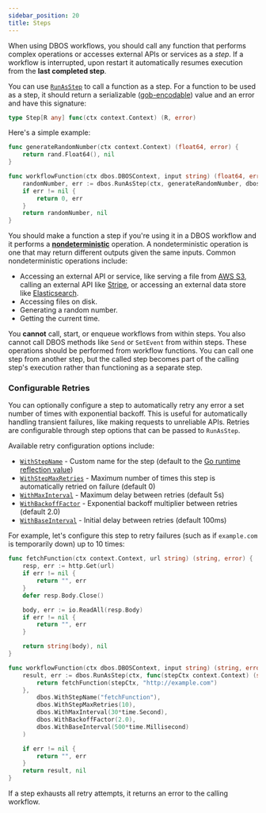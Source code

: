```yaml
---
sidebar_position: 20
title: Steps
---
```


When using DBOS workflows, you should call any function that performs complex operations or accesses external APIs or services as a _step_.
If a workflow is interrupted, upon restart it automatically resumes execution from the **last completed step**.

You can use [`RunAsStep`](https://pkg.go.dev/github.com/dbos-inc/dbos-transact-golang/dbos#RunAsStep) to call a function as a step.
For a function to be used as a step, it should return a serializable ([gob-encodable](https://pkg.go.dev/encoding/gob)) value and an error and have this signature:

```go
type Step[R any] func(ctx context.Context) (R, error)
```

Here's a simple example:

```go
func generateRandomNumber(ctx context.Context) (float64, error) {
    return rand.Float64(), nil
}

func workflowFunction(ctx dbos.DBOSContext, input string) (float64, error) {
    randomNumber, err := dbos.RunAsStep(ctx, generateRandomNumber, dbos.WithStepName("generateRandomNumber"))
    if err != nil {
        return 0, err
    }
    return randomNumber, nil
}
```

You should make a function a step if you're using it in a DBOS workflow and it performs a [**nondeterministic**](../tutorials/workflow-tutorial.md#determinism) operation.
A nondeterministic operation is one that may return different outputs given the same inputs.
Common nondeterministic operations include:

- Accessing an external API or service, like serving a file from [AWS S3](https://aws.amazon.com/s3/), calling an external API like [Stripe](https://stripe.com/), or accessing an external data store like [Elasticsearch](https://www.elastic.co/elasticsearch/).
- Accessing files on disk.
- Generating a random number.
- Getting the current time.

You **cannot** call, start, or enqueue workflows from within steps.
You also cannot call DBOS methods like `Send` or `SetEvent` from within steps.
These operations should be performed from workflow functions.
You can call one step from another step, but the called step becomes part of the calling step's execution rather than functioning as a separate step.

### Configurable Retries

You can optionally configure a step to automatically retry any error a set number of times with exponential backoff.
This is useful for automatically handling transient failures, like making requests to unreliable APIs.
Retries are configurable through step options that can be passed to `RunAsStep`.

Available retry configuration options include:
- [`WithStepName`](https://pkg.go.dev/github.com/dbos-inc/dbos-transact-golang/dbos#WithStepName) - Custom name for the step (default to the [Go runtime reflection value](https://pkg.go.dev/runtime#FuncForPC))
- [`WithStepMaxRetries`](https://pkg.go.dev/github.com/dbos-inc/dbos-transact-golang/dbos#WithStepMaxRetries) - Maximum number of times this step is automatically retried on failure (default 0)
- [`WithMaxInterval`](https://pkg.go.dev/github.com/dbos-inc/dbos-transact-golang/dbos#WithMaxInterval) - Maximum delay between retries (default 5s)
- [`WithBackoffFactor`](https://pkg.go.dev/github.com/dbos-inc/dbos-transact-golang/dbos#WithBackoffFactor) - Exponential backoff multiplier between retries (default 2.0)
- [`WithBaseInterval`](https://pkg.go.dev/github.com/dbos-inc/dbos-transact-golang/dbos#WithBaseInterval) - Initial delay between retries (default 100ms)

For example, let's configure this step to retry failures (such as if `example.com` is temporarily down) up to 10 times:

```go
func fetchFunction(ctx context.Context, url string) (string, error) {
    resp, err := http.Get(url)
    if err != nil {
        return "", err
    }
    defer resp.Body.Close()

    body, err := io.ReadAll(resp.Body)
    if err != nil {
        return "", err
    }

    return string(body), nil
}

func workflowFunction(ctx dbos.DBOSContext, input string) (string, error) {
    result, err := dbos.RunAsStep(ctx, func(stepCtx context.Context) (string, error) {
        return fetchFunction(stepCtx, "http://example.com")
    },
        dbos.WithStepName("fetchFunction"),
        dbos.WithStepMaxRetries(10),
        dbos.WithMaxInterval(30*time.Second),
        dbos.WithBackoffFactor(2.0),
        dbos.WithBaseInterval(500*time.Millisecond)
    )

    if err != nil {
        return "", err
    }
    return result, nil
}
```

If a step exhausts all retry attempts, it returns an error to the calling workflow.